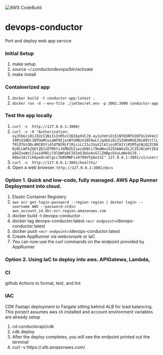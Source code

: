 ![AWS CodeBuild](https://codebuild.us-west-2.amazonaws.com/badges?uuid=eyJlbmNyeXB0ZWREYXRhIjoiRzZ4UFhOcWRnMWIwek0zYkR6YUdCYmlyVVhaSDNaQnVwdEcyZ1ZDUm40S1VDSzN0RjZwaEJRNTh6aUo0YlJvTHhxa2o3TUFBNEIrY3EyQkQ1d1ArTzlZPSIsIml2UGFyYW1ldGVyU3BlYyI6Im5ZQ3Y0c1N3WHo2ZEdOTkciLCJtYXRlcmlhbFNldFNlcmlhbCI6MX0%3D&branch=main)
# devops-conductor
Port and deploy web app service


### Initial Setup
1. make setup
2. source ~/.conductordevops/bin/activate
3. make install

### Containerized app
1. `docker build -t conductor-app:latest .`
2. `docker run -d --env-file ./jwtSecret.env -p 3001:3000 conductor-app`

### Test the app locally
1. `curl -v  http://127.0.0.1:3000/`
2. ` curl -v -H "Authorization: eyJhbGciOiJIUzI1NiIsInR5cCI6IkpXVCJ9.eyJuYmYiOjE1NTQ3NTU1NTUsImV4cCI6MjU1NDc1NTUwMCwiaWF0IjoxNTU0NzU1NTAwLCJqdGkiOiI5ZmRmMGE2Ni00YzllLTRlOTktODc4MC05YjdlOTNlMjFlMjciLCJ1c2VyX2lkIjoiMTA1YjM1MTgtNjQ2ZC00NjNlLWFkZGEtZDJiOTM5YzJkMDZkIiwidXNlcl9mdWxsX25hbWUiOiJCZXJ0cmFtIEdpbGZveWxlIiwidXNlcl9lbWFpbCI6Im51bGxAcGllZHBpcGVyLmNvbSJ9.-A8Gx18iTikKpedcxDlgcc7D8GMWFix0709Vfpbo1SI" 127.0.0.1:3001/v1/user/ `
3. `curl -v  http://127.0.0.1:3001/healthz/`
4. Open a web browser: `http://127.0.0.1:3001/docs`


### Option 1. Quick and low-code, fully managed. AWS App Runner Deployment into cloud.
1. Elastic Container Registery
2. `aws ecr get-login-password --region region | docker login --username AWS --password-stdin aws_account_id.dkr.ecr.region.amazonaws.com`
3. docker build -t devops-conductor .
4. docker tag devops-conductor:latest `<ecr endpoint>`/devops-conductor:latest
5. docker push `<ecr endpoint>`/devops-conductor:latest
6. Create AppRunner via webconsole or IaC
7. You can now use the curl commands on the endpoint provided by AppRunner

### Option 2. Using IaC to deploy into aws. APIGatewa, Lambda, 
### CI
github Actions to format, test, and lint

### IAC
CDK Fastapi deployment to Fargate sitting behind ALB for load balancing. This porject assumes aws cli installed and account environment variables are already setup
1. cd conductorapi/cdk
2. cdk deploy
3. After the deploy completes, you will see the endpoint printed out the terminal
4. curl -v https://<myendpoint>.elb.amazonaws.com/